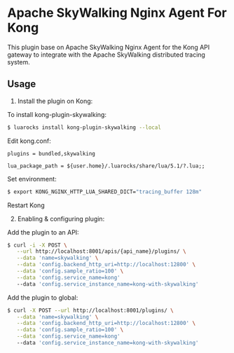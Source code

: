Apache SkyWalking Nginx Agent For Kong
==========

This plugin base on Apache SkyWalking Nginx Agent for the Kong API gateway to integrate with the Apache SkyWalking distributed tracing system.

## Usage

1. Install the plugin on Kong:

To install kong-plugin-skywalking:
```bash
$ luarocks install kong-plugin-skywalking --local
```

Edit kong.conf:
```
plugins = bundled,skywalking

lua_package_path = ${user.home}/.luarocks/share/lua/5.1/?.lua;;
```

Set environment:
```bash
$ export KONG_NGINX_HTTP_LUA_SHARED_DICT="tracing_buffer 128m"
```

Restart Kong

2. Enabling & configuring plugin:

Add the plugin to an API:

```bash
$ curl -i -X POST \
   --url http://localhost:8001/apis/{api_name}/plugins/ \
   --data 'name=skywalking' \
   --data 'config.backend_http_uri=http://localhost:12800' \
   --data 'config.sample_ratio=100' \
   --data 'config.service_name=kong'
   --data 'config.service_instance_name=kong-with-skywalking'
``` 

Add the plugin to global:
```bash
$ curl -X POST --url http://localhost:8001/plugins/ \
   --data 'name=skywalking' \
   --data 'config.backend_http_uri=http://localhost:12800' \
   --data 'config.sample_ratio=100' \
   --data 'config.service_name=kong'
   --data 'config.service_instance_name=kong-with-skywalking'
```